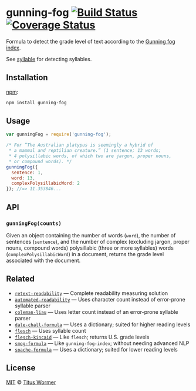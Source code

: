 # gunning-fog [![Build Status][travis-badge]][travis] [![Coverage Status][codecov-badge]][codecov]

Formula to detect the grade level of text according to the
[Gunning fog index][formula].

See [syllable][] for detecting syllables.

## Installation

[npm][]:

```bash
npm install gunning-fog
```

## Usage

```js
var gunningFog = require('gunning-fog');

/* For “The Australian platypus is seemingly a hybrid of
 * a mammal and reptilian creature.” (1 sentence; 13 words;
 * 4 polysillabic words, of which two are jargon, proper nouns,
 * or compound words). */
gunningFog({
  sentence: 1,
  word: 13,
  complexPolysillabicWord: 2
}); //=> 11.353846...
```

## API

### `gunningFog(counts)`

Given an object containing the number of words (`word`), the
number of sentences (`sentence`), and the number of complex
(excluding jargon, proper nouns, compound words) polysillabic
(three or more syllables) words (`complexPolysillabicWord`)
in a document, returns the grade level associated with the
document.

## Related

*   [`retext-readability`](https://github.com/wooorm/retext-readability)
    — Complete readability measuring solution
*   [`automated-readability`](https://github.com/wooorm/automated-readability)
    — Uses character count instead of error-prone syllable parser
*   [`coleman-liau`](https://github.com/wooorm/coleman-liau)
    — Uses letter count instead of an error-prone syllable parser
*   [`dale-chall-formula`](https://github.com/wooorm/dale-chall-formula)
    — Uses a dictionary; suited for higher reading levels
*   [`flesch`](https://github.com/wooorm/flesch)
    — Uses syllable count
*   [`flesch-kincaid`](https://github.com/wooorm/flesch-kincaid)
    — Like `flesch`; returns U.S. grade levels
*   [`smog-formula`](https://github.com/wooorm/smog-formula)
    — Like `gunning-fog-index`; without needing advanced NLP
*   [`spache-formula`](https://github.com/wooorm/spache-formula)
    — Uses a dictionary; suited for lower reading levels

## License

[MIT][license] © [Titus Wormer][author]

<!-- Definitions -->

[travis-badge]: https://img.shields.io/travis/words/gunning-fog.svg

[travis]: https://travis-ci.org/words/gunning-fog

[codecov-badge]: https://img.shields.io/codecov/c/github/words/gunning-fog.svg

[codecov]: https://codecov.io/github/words/gunning-fog

[npm]: https://docs.npmjs.com/cli/install

[license]: LICENSE

[author]: http://wooorm.com

[formula]: http://en.wikipedia.org/wiki/Gunning_fog_index

[syllable]: https://github.com/words/syllable
